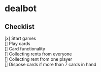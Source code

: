# dealbot

## Checklist
[x] Start games<br>
[] Play cards<br>
[] Card functionality<br>
[] Collecting rents from everyone<br>
[] Collecting rent from one player<br>
[] Dispose cards if more than 7 cards in hand